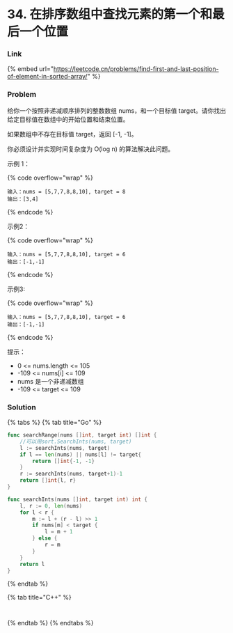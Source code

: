 # 34. 在排序数组中查找元素的第一个和最后一个位置

### Link

{% embed url="https://leetcode.cn/problems/find-first-and-last-position-of-element-in-sorted-array/" %}

### Problem

给你一个按照非递减顺序排列的整数数组 nums，和一个目标值 target。请你找出给定目标值在数组中的开始位置和结束位置。

如果数组中不存在目标值 target，返回 \[-1, -1]。

你必须设计并实现时间复杂度为 O(log n) 的算法解决此问题。

示例 1：

{% code overflow="wrap" %}
```
输入：nums = [5,7,7,8,8,10], target = 8
输出：[3,4]
```
{% endcode %}

示例2：

{% code overflow="wrap" %}
```
输入：nums = [5,7,7,8,8,10], target = 6
输出：[-1,-1]
```
{% endcode %}

示例3:

{% code overflow="wrap" %}
```
输入：nums = [5,7,7,8,8,10], target = 6
输出：[-1,-1]
```
{% endcode %}

提示：

* 0 <= nums.length <= 105&#x20;
* \-109 <= nums\[i] <= 109&#x20;
* nums 是一个非递减数组&#x20;
* \-109 <= target <= 109

### Solution

{% tabs %}
{% tab title="Go" %}
```go
func searchRange(nums []int, target int) []int {
    //可以用sort.SearchInts(nums, target) 
    l := searchInts(nums, target)
    if l == len(nums) || nums[l] != target{
        return []int{-1, -1}
    }
    r := searchInts(nums, target+1)-1
    return []int{l, r}
}

func searchInts(nums []int, target int) int {
    l, r := 0, len(nums)
    for l < r {
        m := l + (r - l) >> 1
        if nums[m] < target {
            l = m + 1
        } else {
            r = m
        } 
    }
    return l
}
```
{% endtab %}

{% tab title="C++" %}
<pre class="language-cpp"><code class="lang-cpp"><strong>
</strong></code></pre>
{% endtab %}
{% endtabs %}
